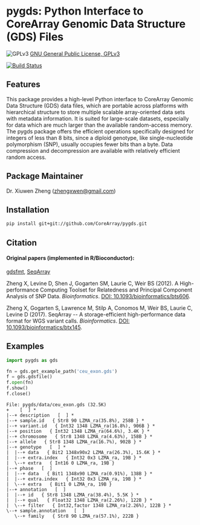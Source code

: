 pygds: Python Interface to CoreArray Genomic Data Structure (GDS) Files
===

![GPLv3](http://www.gnu.org/graphics/gplv3-88x31.png)
[GNU General Public License, GPLv3](http://www.gnu.org/copyleft/gpl.html)

[![Build Status](https://travis-ci.org/CoreArray/pygds.png)](https://travis-ci.org/CoreArray/pygds)


## Features

This package provides a high-level Python interface to CoreArray Genomic Data Structure (GDS) data files, which are portable across platforms with hierarchical structure to store multiple scalable array-oriented data sets with metadata information. It is suited for large-scale datasets, especially for data which are much larger than the available random-access memory. The pygds package offers the efficient operations specifically designed for integers of less than 8 bits, since a diploid genotype, like single-nucleotide polymorphism (SNP), usually occupies fewer bits than a byte. Data compression and decompression are available with relatively efficient random access.


## Package Maintainer

Dr. Xiuwen Zheng ([zhengxwen@gmail.com](zhengxwen@gmail.com))


## Installation

```sh
pip install git+git://github.com/CoreArray/pygds.git
```


## Citation

#### Original papers (implemented in R/Bioconductor):

[gdsfmt](http://bioconductor.org/packages/gdsfmt), [SeqArray](http://bioconductor.org/packages/SeqArray)

Zheng X, Levine D, Shen J, Gogarten SM, Laurie C, Weir BS (2012). A High-performance Computing Toolset for Relatedness and Principal Component Analysis of SNP Data. *Bioinformatics*. [DOI: 10.1093/bioinformatics/bts606](http://dx.doi.org/10.1093/bioinformatics/bts606).

Zheng X, Gogarten S, Lawrence M, Stilp A, Conomos M, Weir BS, Laurie C, Levine D (2017). SeqArray -- A storage-efficient high-performance data format for WGS variant calls. *Bioinformatics*. [DOI: 10.1093/bioinformatics/btx145](http://dx.doi.org/10.1093/bioinformatics/btx145).



## Examples

```Python
import pygds as gds

fn = gds.get_example_path('ceu_exon.gds')
f = gds.gdsfile()
f.open(fn)
f.show()
f.close()
```

```
File: pygds/data/ceu_exon.gds (32.5K)
+    [  ] *
|--+ description   [  ] *
|--+ sample.id   { Str8 90 LZMA_ra(35.8%), 258B } *
|--+ variant.id   { Int32 1348 LZMA_ra(16.8%), 906B } *
|--+ position   { Int32 1348 LZMA_ra(64.6%), 3.4K } *
|--+ chromosome   { Str8 1348 LZMA_ra(4.63%), 158B } *
|--+ allele   { Str8 1348 LZMA_ra(16.7%), 902B } *
|--+ genotype   [  ] *
|  |--+ data   { Bit2 1348x90x2 LZMA_ra(26.3%), 15.6K } *
|  |--+ extra.index   { Int32 0x3 LZMA_ra, 19B } *
|  \--+ extra   { Int16 0 LZMA_ra, 19B }
|--+ phase   [  ]
|  |--+ data   { Bit1 1348x90 LZMA_ra(0.91%), 138B } *
|  |--+ extra.index   { Int32 0x3 LZMA_ra, 19B } *
|  \--+ extra   { Bit1 0 LZMA_ra, 19B }
|--+ annotation   [  ]
|  |--+ id   { Str8 1348 LZMA_ra(38.4%), 5.5K } *
|  |--+ qual   { Float32 1348 LZMA_ra(2.26%), 122B } *
|  \--+ filter   { Int32,factor 1348 LZMA_ra(2.26%), 122B } *
\--+ sample.annotation   [  ]
   \--+ family   { Str8 90 LZMA_ra(57.1%), 222B }
```
